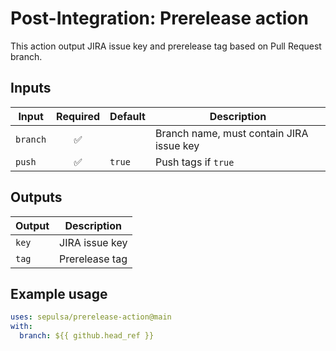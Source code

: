 # Post-Integration: Prerelease action

This action output JIRA issue key and prerelease tag based on Pull Request branch.

## Inputs
|Input|Required|Default|Description|
|---|:---:|---|---|
|`branch`|✅| |Branch name, must contain JIRA issue key|
|`push`|✅|`true`|Push tags if `true`|

## Outputs
|Output|Description|
|------|---|
|`key`|JIRA issue key|
|`tag`|Prerelease tag|

## Example usage

```yaml
uses: sepulsa/prerelease-action@main
with:
  branch: ${{ github.head_ref }}
```
